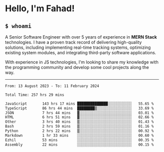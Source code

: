 <h1>Hello, I'm Fahad!</h1>

<h2><code>$ whoami</code></h2>

A Senior Software Engineer with over 5 years of experience in **MERN Stack** technologies. I have a proven track record of delivering high-quality solutions, including implementing real-time tracking systems, optimizing existing system modules, and integrating third-party software applications.

With experience in JS technologies, I'm looking to share my knowledge with the programming community and develop some cool projects along the way.

---

<!--START_SECTION:waka-->

```txt
From: 13 August 2023 - To: 11 February 2024

Total Time: 257 hrs 29 mins

JavaScript       143 hrs 17 mins ██████████████░░░░░░░░░░░   55.65 %
TypeScript       86 hrs 44 mins  ████████▒░░░░░░░░░░░░░░░░   33.69 %
JSON             7 hrs 44 mins   ▓░░░░░░░░░░░░░░░░░░░░░░░░   03.01 %
HTML             6 hrs 51 mins   ▓░░░░░░░░░░░░░░░░░░░░░░░░   02.66 %
Other            3 hrs 40 mins   ▒░░░░░░░░░░░░░░░░░░░░░░░░   01.43 %
Bash             2 hrs 59 mins   ▒░░░░░░░░░░░░░░░░░░░░░░░░   01.16 %
Python           2 hrs 22 mins   ▒░░░░░░░░░░░░░░░░░░░░░░░░   00.92 %
Markdown         1 hr 33 mins    ░░░░░░░░░░░░░░░░░░░░░░░░░   00.60 %
Ezhil            53 mins         ░░░░░░░░░░░░░░░░░░░░░░░░░   00.35 %
Assembly         22 mins         ░░░░░░░░░░░░░░░░░░░░░░░░░   00.15 %
```

<!--END_SECTION:waka-->

<!--
**heyFahad/heyFahad** is a ✨ _special_ ✨ repository because its `README.md` (this file) appears on your GitHub profile.

Here are some ideas to get you started:

- 🔭 I’m currently working on ...
- 🌱 I’m currently learning ...
- 👯 I’m looking to collaborate on ...
- 🤔 I’m looking for help with ...
- 💬 Ask me about ...
- 📫 How to reach me: ...
- 😄 Pronouns: ...
- ⚡ Fun fact: ...
-->
